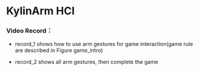 ﻿# KylinArm HCI

### Video Record：

- record_1 shows how to use arm gestures for game interaction(game rule are described in Figure game_intro)

- record_2 shows all arm gestures, then complete the game
